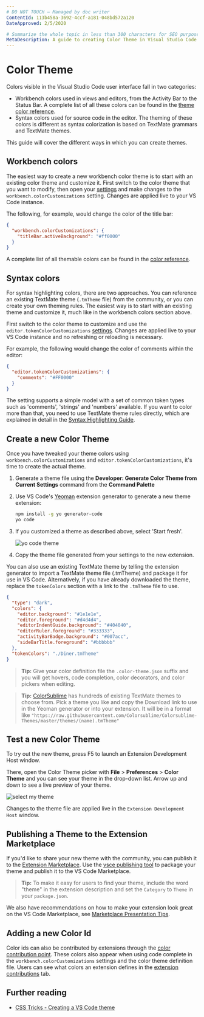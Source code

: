 ```yaml
---
# DO NOT TOUCH — Managed by doc writer
ContentId: 113b458a-3692-4ccf-a181-048bd572a120
DateApproved: 2/5/2020

# Summarize the whole topic in less than 300 characters for SEO purpose
MetaDescription: A guide to creating Color Theme in Visual Studio Code
---
```


# Color Theme

Colors visible in the Visual Studio Code user interface fall in two categories:

- Workbench colors used in views and editors, from the Activity Bar to the Status Bar. A complete list of all these colors can be found in the [theme color reference](/api/references/theme-color).
- Syntax colors used for source code in the editor. The theming of these colors is different as syntax colorization is based on TextMate grammars and TextMate themes.

This guide will cover the different ways in which you can create themes.

## Workbench colors

The easiest way to create a new workbench color theme is to start with an existing color theme and customize it. First switch to the color theme that you want to modify, then open your [settings](/docs/getstarted/settings) and make changes to the `workbench.colorCustomizations` setting. Changes are applied live to your VS Code instance.

The following, for example, would change the color of the title bar:

```json
{
  "workbench.colorCustomizations": {
    "titleBar.activeBackground": "#ff0000"
  }
}
```

A complete list of all themable colors can be found in the [color reference](/api/references/theme-color).

## Syntax colors

For syntax highlighting colors, there are two approaches. You can reference an existing TextMate theme (`.tmTheme` file) from the community, or you can create your own theming rules. The easiest way is to start with an existing theme and customize it, much like in the workbench colors section above.

First switch to the color theme to customize and use the `editor.tokenColorCustomizations` [settings](/docs/getstarted/settings). Changes are applied live to your VS Code instance and no refreshing or reloading is necessary.

For example, the following would change the color of comments within the editor:

```json
{
  "editor.tokenColorCustomizations": {
    "comments": "#FF0000"
  }
}
```

The setting supports a simple model with a set of common token types such as 'comments', 'strings' and 'numbers' available. If you want to color more than that, you need to use TextMate theme rules directly, which are explained in detail in the [Syntax Highlighting Guide](/api/language-extensions/syntax-highlight-guide).

## Create a new Color Theme

Once you have tweaked your theme colors using `workbench.colorCustomizations` and `editor.tokenColorCustomizations`, it's time to create the actual theme.

1. Generate a theme file using the **Developer: Generate Color Theme from Current Settings** command from the **Command Palette**
2. Use VS Code's [Yeoman](http://yeoman.io) extension generator to generate a new theme extension:

   ```bash
   npm install -g yo generator-code
   yo code
   ```

3. If you customized a theme as described above, select 'Start fresh'.

   ![yo code theme](./images/color-theme/yocode-colortheme.png)

4. Copy the theme file generated from your settings to the new extension.

You can also use an existing TextMate theme by telling the extension generator to import a TextMate theme file (.tmTheme) and package it for use in VS Code. Alternatively, if you have already downloaded the theme, replace the `tokenColors` section with a link to the `.tmTheme` file to use.

```json
{
  "type": "dark",
  "colors": {
    "editor.background": "#1e1e1e",
    "editor.foreground": "#d4d4d4",
    "editorIndentGuide.background": "#404040",
    "editorRuler.foreground": "#333333",
    "activityBarBadge.background": "#007acc",
    "sideBarTitle.foreground": "#bbbbbb"
  },
  "tokenColors": "./Diner.tmTheme"
}
```

> **Tip:** Give your color definition file the `.color-theme.json` suffix and you will get hovers, code completion, color decorators, and color pickers when editing.

> **Tip:** [ColorSublime](https://colorsublime.github.io) has hundreds of existing TextMate themes to choose from. Pick a theme you like and copy the Download link to use in the Yeoman generator or into your extension. It will be in a format like `"https://raw.githubusercontent.com/Colorsublime/Colorsublime-Themes/master/themes/(name).tmTheme"`

## Test a new Color Theme

To try out the new theme, press F5 to launch an Extension Development Host window.

There, open the Color Theme picker with **File** > **Preferences** > **Color Theme** and you can see your theme in the drop-down list. Arrow up and down to see a live preview of your theme.

![select my theme](images/color-theme/mytheme.png)

Changes to the theme file are applied live in the `Extension Development Host` window.

## Publishing a Theme to the Extension Marketplace

If you'd like to share your new theme with the community, you can publish it to the [Extension Marketplace](/docs/editor/extension-gallery). Use the [vsce publishing tool](/api/working-with-extensions/publishing-extension) to package your theme and publish it to the VS Code Marketplace.

> **Tip:** To make it easy for users to find your theme, include the word "theme" in the extension description and set the `Category` to `Theme` in your `package.json`.

We also have recommendations on how to make your extension look great on the VS Code Marketplace, see [Marketplace Presentation Tips](/api/references/extension-manifest#marketplace-presentation-tips).

## Adding a new Color Id

Color ids can also be contributed by extensions through the [color contribution point](/api/references/contribution-points#contributes.colors). These colors also appear when using code complete in the `workbench.colorCustomizations` settings and the color theme definition file. Users can see what colors an extension defines in the [extension contributions](/docs/editor/extension-gallery#_extension-details) tab.

## Further reading

- [CSS Tricks - Creating a VS Code theme](https://css-tricks.com/creating-a-vs-code-theme/)
